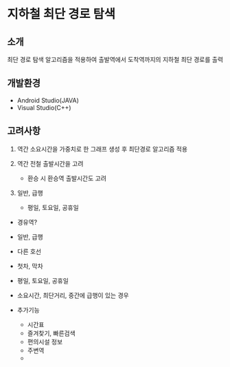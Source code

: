 # 지하철 최단 경로 탐색

## 소개

최단 경로 탐색 알고리즘을 적용하여 출발역에서 도착역까지의 지하철 최단 경로를 출력

## 개발환경

- Android Studio(JAVA)
- Visual Studio(C++)

## 고려사항

1. 역간 소요시간을 가중치로 한 그래프 생성 후 최단경로 알고리즘 적용

2. 역간 전철 출발시간을 고려
    - 환승 시 환승역 출발시간도 고려

3. 일반, 급행
    - 평일, 토요일, 공휴일

- 경유역?
- 일반, 급행
- 다른 호선
- 첫차, 막차
- 평일, 토요일, 공휴일
- 소요시간, 최단거리, 중간에 급행이 있는 경우

- 추가기능
    - 시간표
    - 즐겨찾기, 빠른검색
    - 편의시설 정보
    - 주변역
    - 